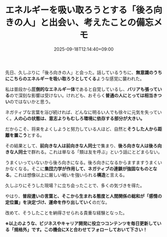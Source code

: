 ﻿---
title: "エネルギーを吸い取ろうとする「後ろ向きの人」と出会い、考えたことの備忘メモ"
date: 2025-09-18T12:14:40+09:00
draft: false
---

先日、久しぶりに「後ろ向きの人」と会った。話しているうちに、**無意識のうちにこちらのエネルギーを吸い取ろうとしてくる**ような感覚に襲われた。

私は普段から**圧倒的なエネルギー体**であると自覚しているし、**バリアも張っている**ので深刻な影響は受けない。けれども、おそらく**普通の人にとっては相当きつい**のではないかと思う。



ネガティブな言葉を浴び続ければ、どんなに明るい人でも徐々に元気を失っていく。**人の心の状態は、意志よりもむしろ環境に依存する部分が大きい。**

だからこそ、将来をよくしようと努力している人ほど、自然と**そうした人から距離を置こう**とする。



その結果として、**前向きな人は前向きな人同士**で集まり、**後ろ向きな人は後ろ向きな人同士**で群れる。これは単なる「類は友を呼ぶ」という話にとどまらない。

うまくいっていないから後ろ向きになる。後ろ向きになるからますますうまくいかなくなる。そこに**集団力学が作用して、ネガティブの連鎖が強固なものとなる**。これは想像以上に厳しい戦いを強いられる**構造**と言える。



久しぶりにそうした現場？に立ち会ったことで、多くの気づきを得た。

やはり、**普段遣いの言葉と、そこから生まれる態度と人間関係の総和が「感情の定位置」を決定づけ、運命を作り出していく**のだな。

改めて、そうしたことを納得させられる貴重な経験となった。



**※以上のような、ビジネスやキャリア開発に役立つコンテンツを毎日更新している「規格外」です。この機会にXと合わせてフォローしておいて下さい！**